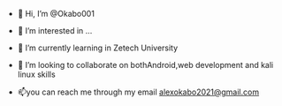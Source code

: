 - 👋 Hi, I’m @Okabo001
- 👀 I’m interested in ...
- 🌱 I’m currently learning in Zetech University
- 💞️ I’m looking to collaborate on bothAndroid,web development and kali linux skills

- 📫you can reach me through my email            alexokabo2021@gmail.com

<!---
Okabo001/Okabo001 is a ✨ special ✨ repository because its `README.md` (this file) appears on your GitHub profile.
You can click the Preview link to take a look at your changes.
--->
